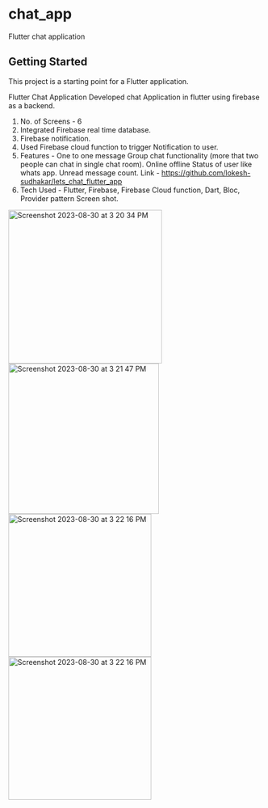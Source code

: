 # chat_app

Flutter chat application

## Getting Started

This project is a starting point for a Flutter application.

Flutter Chat Application
Developed chat Application in flutter using firebase as a backend.
1. No. of Screens - 6
2. Integrated Firebase real time database.
3. Firebase notification.
4. Used Firebase cloud function to trigger Notification to user.
5. Features -
One to one message
Group chat functionality (more that two people can chat in single chat room).
Online offline Status of user like whats app.
Unread message count.
Link - https://github.com/lokesh-sudhakar/lets_chat_flutter_app
6. Tech Used - Flutter, Firebase, Firebase Cloud function, Dart, Bloc, Provider pattern
Screen shot. 
<img width="304" alt="Screenshot 2023-08-30 at 3 20 34 PM" src="https://github.com/lokesh-sudhakar/lets_chat_flutter_app/assets/35700254/dc3680a4-cf50-439b-b1d9-7ab52fd8103f">

<img width="298" alt="Screenshot 2023-08-30 at 3 21 47 PM" src="https://github.com/lokesh-sudhakar/lets_chat_flutter_app/assets/35700254/08947730-6b83-4b53-bc47-a691f32912ab">
<img width="283" alt="Screenshot 2023-08-30 at 3 22 16 PM" src="https://github.com/lokesh-sudhakar/lets_chat_flutter_app/assets/35700254/2ea760c3-1c3f-4940-81b2-8e5f3f17f45d">
<img width="283" alt="Screenshot 2023-08-30 at 3 22 16 PM" src="https://github.com/lokesh-sudhakar/lets_chat_flutter_app/assets/35700254/ecf42b91-fee4-4055-b597-1c806fe0f5c1">

